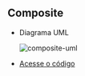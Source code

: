## Composite

* Diagrama UML
  
  ![composite-uml](https://github.com/user-attachments/assets/c74c5bcb-d342-4514-9acc-a532f02fbf82)


* [Acesse o código](./src)
